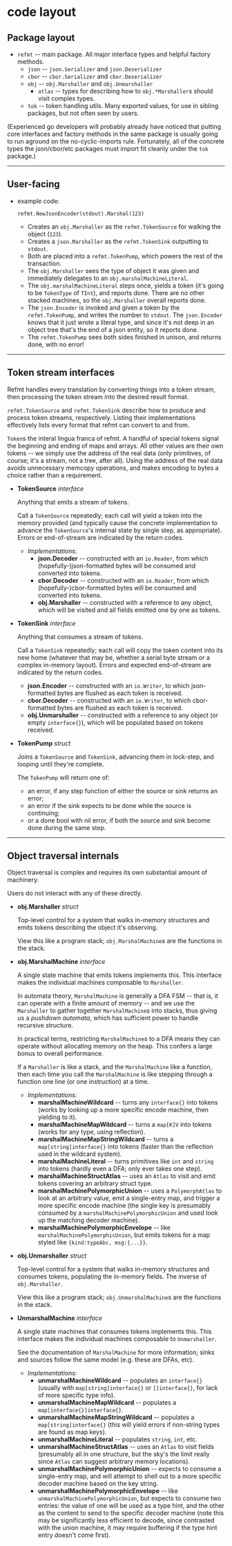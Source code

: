 code layout
===========

Package layout
--------------

- `refmt` -- main package.  All major interface types and helpful factory methods.
  - `json` -- `json.Serializer` and `json.Deserializer`
  - `cbor` -- `cbor.Serializer` and `cbor.Deserializer`
  - `obj` -- `obj.Marshaller` and `obj.Unmarshaller`
    - `atlas` -- types for describing how to `obj.*Marshaller`s should visit complex types.
  - `tok` -- token handling utils.  Many exported values, for use in sibling packages, but not often seen by users.

(Experienced go developers will probably already have noticed that putting core interfaces and factory methods in the same package is usually going to run aground on the no-cyclic-imports rule.
Fortunately, all of the concrete types the json/cbor/etc packages must import fit cleanly under the `tok` package.)

-----------
User-facing
-----------

- example code:
  ```
  refmt.NewJsonEncoder(stdout).Marshal(123)
  ```
  - Creates an `obj.Marshaller` as the `refmt.TokenSource` for walking the object (`123`).
  - Creates a `json.Marshaller` as the `refmt.TokenSink` outputting to `stdout`.
  - Both are placed into a `refmt.TokenPump`, which powers the rest of the transaction.
  - The `obj.Marshaller` sees the type of object it was given and immediately delegates to an `obj.marshalMachineLiteral`.
  - The `obj.marshalMachineLiteral` steps once, yields a token (it's going to be `TokenType` of `TInt`), and reports done.  There are no other stacked machines, so the `obj.Marshaller` overall reports done.
  - The `json.Encoder` is invoked and given a token by the `refmt.TokenPump`, and writes the number to `stdout`.  The `json.Encoder` knows that it just wrote a literal type, and since it's not deep in an object tree that's the end of a json entity, so it reports done.
  - The `refmt.TokenPump` sees both sides finished in unison, and returns done, with no error!

-----------------------
Token stream interfaces
-----------------------

Refmt handles every translation by converting things into a token stream,
then processing the token stream into the desired result format.

`refmt.TokenSource` and `refmt.TokenSink` describe how to produce and process token streams, respectively.
Listing their implementations effectively lists every format that refmt can convert to and from.

`Token`s the interal lingua franca of refmt.
A handful of special tokens signal the beginning and ending of maps and arrays.
All other values are their own tokens -- we simply use the address of the real data
(only primitives, of course; it's a stream, not a tree, after all).
Using the address of the real data avoids unnecessary memcopy operations, and
makes encoding to bytes a choice rather than a requirement.

- **TokenSource** *interface*

  Anything that emits a stream of tokens.

  Call a `TokenSource` repeatedly; each call will yield a token into the memory provided
  (and typically cause the concrete implementation to advance the `TokenSource`'s internal state by single step, as appropriate).
  Errors or end-of-stream are indicated by the return codes.

  - *Implementations*:
    - **json.Decoder** -- constructed with an `io.Reader`, from which (hopefully-)json-formatted bytes will be consumed and converted into tokens.
    - **cbor.Decoder** -- constructed with an `io.Reader`, from which (hopefully-)cbor-formatted bytes will be consumed and converted into tokens.
    - **obj.Marshaller** -- constructed with a reference to any object, which will be visited and all fields emitted one by one as tokens.

- **TokenSink** *interface*

  Anything that consumes a stream of tokens.

  Call a `TokenSink` repeatedly; each call will copy the token content into its new home
  (whatever that may be, whether a serial byte stream or a complex in-memory layout).
  Errors and expected end-of-stream are indicated by the return codes.

    - **json.Encoder** -- constructed with an `io.Writer`, to which json-formatted bytes are flushed as each token is received.
    - **cbor.Decoder** -- constructed with an `io.Writer`, to which cbor-formatted bytes are flushed as each token is received.
    - **obj.Unmarshaller** -- constructed with a reference to any object (or empty `interface{}`), which will be populated based on tokens received.

- **TokenPump** *struct*

  Joins a `TokenSource` and `TokenSink`, advancing them in lock-step, and looping until they're complete.

  The `TokenPump` will return one of:
    - an error, if any step function of either the source or sink returns an error;
    - an error if the sink expects to be done while the source is continuing;
    - or a done bool with nil error, if both the source and sink become done during the same step.

--------------------------
Object traversal internals
--------------------------

Object traversal is complex and requires its own substantial amount of machinery.

Users do not interact with any of these directly.

- **obj.Marshaller** *struct*

  Top-level control for a system that walks in-memory structures and emits tokens
  describing the object it's observing.

  View this like a program stack; `obj.MarshalMachine`s are the functions in the stack.

- **obj.MarshalMachine** *interface*

  A single state machine that emits tokens implements this.
  This interface makes the individual machines composable to `Marshaller`.

  In automata theory, `MarshalMachine` is generally a DFA FSM -- that is,
  it can operate with a finite amount of memory -- and we use the `Marshaller`
  to gather together `MarshalMachine`s into stacks, thus giving us a
  *pushdown automata*, which has sufficient power to handle recursive structure.

  In practical terms, restricting `MarshalMachine`s to a DFA means they
  can operate without allocating memory on the heap.  This confers a large
  bonus to overall performance.

  If a `Marshaller` is like a stack, and the `MarshalMachine` like a function,
  then each time you call the `MarshalMachine` is like stepping through a function one
  line (or one instruction) at a time.

  - *Implementations:*
    - **marshalMachineWildcard** -- turns any `interface{}` into tokens (works by looking up a more specific encode machine, then yielding to it).
    - **marshalMachineMapWildcard** -- turns a `map[K]V` into tokens (works for any type, using reflection).
    - **marshalMachineMapStringWildcard** -- turns a `map[string]interface{}` into tokens (faster than the reflection used in the wildcard system).
    - **marshalMachineLiteral** -- turns primitives like `int` and `string` into tokens (hardly even a DFA; only ever takes one step).
    - **marshalMachineStructAtlas** -- uses an `Atlas` to visit and emit tokens covering an arbitrary struct type.
    - **marshalMachinePolymorphicUnion** -- uses a `PolymorphAtlas` to look at an arbitrary value, emit a single-entry map, and trigger a more specific encode machine (the single key is presumably consumed by a `marshalMachinePolymorphicUnion` and used look up the matching decoder machine).
    - **marshalMachinePolymorphicEnvelope** -- like `marshalMachinePolymorphicUnion`, but emits tokens for a map styled like `{kind:typeAbc, msg:{...}}`.

- **obj.Unmarshaller** *struct*

  Top-level control for a system that walks in-memory structures and consumes tokens,
  populating the in-memory fields.  The inverse of `obj.Marshaller`.

  View this like a program stack; `obj.UnmarshalMachine`s are the functions in the stack.

- **UnmarshalMachine** *interface*

  A single state machines that consumes tokens implements this.
  This interface makes the individual machines composable to `Unmarshaller`.

  See the documentation of `MarshalMachine` for more information;
  sinks and sources follow the same model (e.g. these are DFAs, etc).

  - *Implementations:*
    - **unmarshalMachineWildcard** -- populates an `interface{}` (usually with `map[string]interface{}` or `[]interface{}`, for lack of more specific type info).
    - **unmarshalMachineMapWildcard** -- populates a `map[interface{}]interface{}`.
    - **unmarshalMachineMapStringWildcard** -- populates a `map[string]interface{}` (this will yield errors if non-string types are found as map keys).
    - **unmarshalMachineLiteral** -- populates `string`, `int`, etc.
    - **unmarshalMachineStructAtlas** -- uses an `Atlas` to visit fields (presumably all in one structure, but the sky's the limit really since `Atlas` can suggest arbitrary memory locations).
    - **unmarshalMachinePolymorphicUnion** -- expects to consume a single-entry map, and will attempt to shell out to a more specific decoder machine based on the key string.
    - **unmarshalMachinePolymorphicEnvelope** -- like `unmarshalMachinePolymorphicUnion`, but expects to consume two entries: the value of one will be used as a type hint, and the other as the content to send to the specific decoder machine (note this may be significantly less efficient to decode, since contrasted with the union machine, it may require buffering if the type hint entry doesn't come first).
